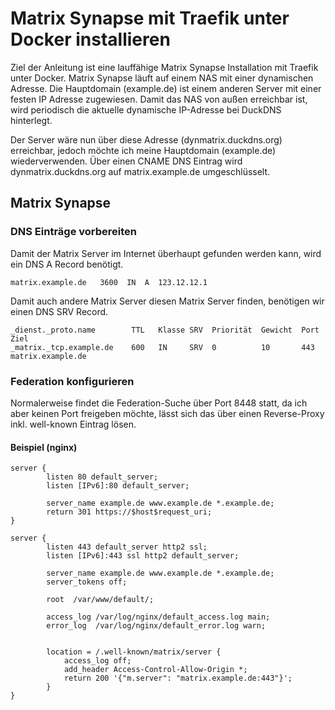 # Matrix Synapse mit Traefik unter Docker installieren

Ziel der Anleitung ist eine lauffähige Matrix Synapse Installation mit Traefik unter Docker.
Matrix Synapse läuft auf einem NAS mit einer dynamischen Adresse. Die Hauptdomain (example.de) ist einem anderen Server mit einer festen IP Adresse zugewiesen.
Damit das NAS von außen erreichbar ist, wird periodisch die aktuelle dynamische IP-Adresse bei DuckDNS hinterlegt.

Der Server wäre nun über diese Adresse (dynmatrix.duckdns.org) erreichbar, jedoch möchte ich meine Hauptdomain (example.de) wiederverwenden. Über einen CNAME DNS Eintrag wird dynmatrix.duckdns.org auf matrix.example.de umgeschlüsselt.

## Matrix Synapse
### DNS Einträge vorbereiten

Damit der Matrix Server im Internet überhaupt gefunden werden kann, wird ein DNS A Record benötigt.
```
matrix.example.de   3600  IN  A  123.12.12.1
```
Damit auch andere Matrix Server diesen Matrix Server finden, benötigen wir einen DNS SRV Record.
```
_dienst._proto.name        TTL   Klasse SRV  Priorität  Gewicht  Port  Ziel
_matrix._tcp.example.de    600   IN     SRV  0          10       443   matrix.example.de
```

### Federation konfigurieren
Normalerweise findet die Federation-Suche über Port 8448 statt, da ich aber keinen Port freigeben möchte, lässt sich das über einen Reverse-Proxy inkl. well-known Eintrag lösen.

#### Beispiel (nginx)
```nginx
server {
        listen 80 default_server;
        listen [IPv6]:80 default_server;

        server_name example.de www.example.de *.example.de;
        return 301 https://$host$request_uri;
}

server {
        listen 443 default_server http2 ssl;
        listen [IPv6]:443 ssl http2 default_server;

        server_name example.de www.example.de *.example.de;
        server_tokens off;

        root  /var/www/default/;

        access_log /var/log/nginx/default_access.log main;
        error_log  /var/log/nginx/default_error.log warn;


        location = /.well-known/matrix/server {
            access_log off;
            add_header Access-Control-Allow-Origin *;
            return 200 '{"m.server": "matrix.example.de:443"}';
        }
}
```


